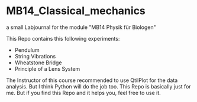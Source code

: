 # MB14_Classical_mechanics

a small Labjournal for the module "MB14 Physik für Biologen"

This Repo contains this following experiments:
  * Pendulum
  * String Vibrations
  * Wheatstone Bridge
  * Principle of a Lens System

The Instructor of this course recommended to use QtilPlot for the data analysis. But I think Python will do the job too. This Repo is basically just for me. But if you find this Repo and it helps you, feel free to use it.
